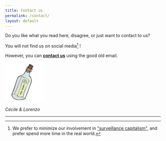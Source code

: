 ```yaml
---
title: Contact us
permalink: /contact/
layout: default
---
```


Do you like what you read here, disagree, or just want to contact to us?

You will not find us on social media[^1] !

However, you can <a href="mailto:{{ site.email }}" title="contact
plume">**contact us**</a> using the good old email.

<img src="/assets/media/imgs/contact/nicubunu-Message-in-a-Bottle.svg"
     alt="Message in a Bottle"
     width="25%" />

*Cécile & Lorenzo*

---
[^1]: We prefer to minimize our involvement in
    ["surveillance capitalism"](https://en.wikipedia.org/wiki/Surveillance_capitalism),
    and prefer spend more time in the real world.




